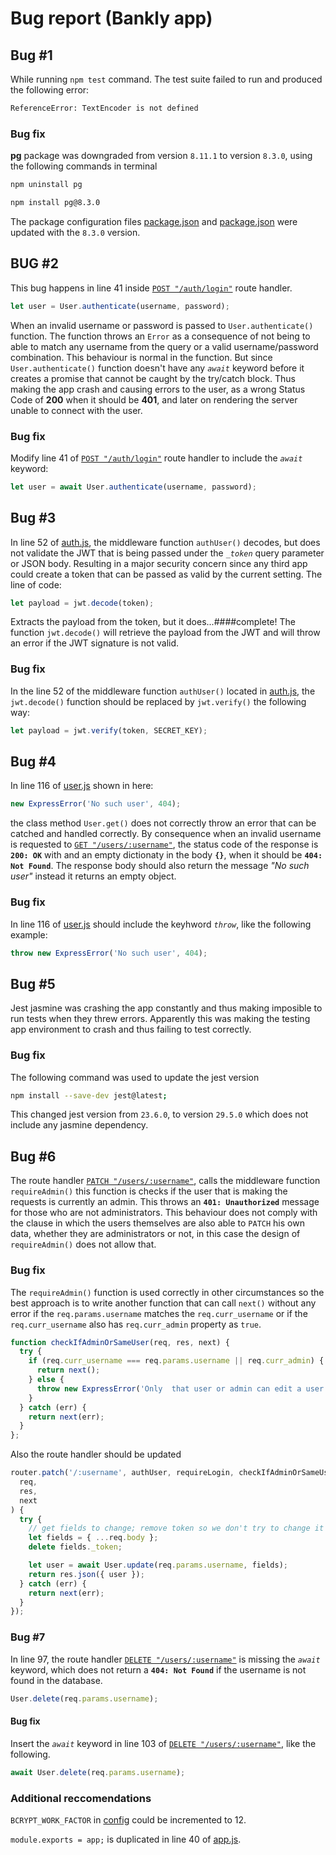 # Bug report (Bankly app)

## Bug #1

While running `npm test` command. The test suite failed to run and produced the following error:

```bash
ReferenceError: TextEncoder is not defined 
```

### Bug fix

**pg** package was downgraded from version `8.11.1` to version `8.3.0`, using the following commands in terminal

```bash
npm uninstall pg

npm install pg@8.3.0
```

The package configuration files [package.json](package.json) and [package.json](package.json) were updated with the `8.3.0` version.

## BUG #2

This bug happens in line 41 inside [`POST "/auth/login"`](/routes/auth.js) route handler.

```js
let user = User.authenticate(username, password);
```

When an invalid username or password is passed to `User.authenticate()` function. The function throws an `Error` as a consequence of not being to able to match any username from the query or a valid username/password combination. This behaviour is normal in the function. But since `User.authenticate()` function doesn't have any _`await`_ keyword before it creates a promise that cannot be caught by the try/catch block. Thus making the app crash and causing errors to the user, as a wrong Status Code of **200** when it should be **401**, and later on rendering the server unable to connect with the user.

### Bug fix

Modify line 41 of [`POST "/auth/login"`](/routes/auth.js) route handler to include the _`await`_ keyword:

```js
let user = await User.authenticate(username, password);
```

## Bug #3

In line 52 of [auth.js](/middleware/auth.js), the middleware function `authUser()` decodes, but does not validate the JWT that is being passed under the _`_token`_ query parameter or JSON body. Resulting in a major security concern since any third app could create a token that can be passed as valid by the current setting. The line of code:

```js
let payload = jwt.decode(token);
```

Extracts the payload from the token, but it does...####complete!
The function `jwt.decode()` will retrieve the payload from the JWT and will throw an error if the JWT signature is not valid. 

### Bug fix 

In the line 52 of the middleware function `authUser()` located in [auth.js](/middleware/auth.js), the `jwt.decode()` function should be replaced by `jwt.verify()` the following way:

```js
let payload = jwt.verify(token, SECRET_KEY);
```

## Bug #4

In line 116 of [user.js](/models/user.js) shown in here:

```js
new ExpressError('No such user', 404);
```

the class method `User.get()` does not correctly throw an error that can be catched and handled correctly. By consequence when an invalid username is requested to [`GET "/users/:username"`](/routes/users.js), the status code of the response is __`200: OK`__ with and an empty dictionaty in the body __`{}`__, when it should be __`404: Not Found`__. The response body should also return the message _"No such user"_ instead it returns an empty object.


### Bug fix

In line 116 of [user.js](/models/user.js) should include the keyhword _`throw`_, like the following example:

```js
throw new ExpressError('No such user', 404);
```

## Bug #5

Jest jasmine was crashing the app constantly and thus making imposible to run tests when they threw errors. Apparently this was making the testing app environment to crash and thus failing to test correctly.

### Bug fix 

The following command was used to update the jest version 

```bash
npm install --save-dev jest@latest;
```

This changed jest version from `23.6.0`, to version `29.5.0` which does not include any jasmine dependency.


## Bug #6

The route handler [`PATCH "/users/:username"`](/routes/users.js), calls the middleware function `requireAdmin()` this function is checks if the user that is making the requests is currently an admin. This throws an __`401: Unauthorized`__ message for those who are not administrators. This behaviour does not comply with the clause in which the users themselves are also able to `PATCH` his own data, whether they are administrators or not, in this case the design of `requireAdmin()` does not allow that.

### Bug fix 

The `requireAdmin()` function is used correctly in other circumstances so the best approach is to write another function that can call `next()` without any error if the `req.params.username` matches the `req.curr_username` or if the `req.curr_username` also has `req.curr_admin` property as `true`.

```js
function checkIfAdminOrSameUser(req, res, next) {
  try {
    if (req.curr_username === req.params.username || req.curr_admin) {
      return next();
    } else {
      throw new ExpressError('Only  that user or admin can edit a user.', 401);
    }
  } catch (err) {
    return next(err);
  }
};
```

Also the route handler should be updated

```js
router.patch('/:username', authUser, requireLogin, checkIfAdminOrSameUser, async function(
  req,
  res,
  next
) {
  try {
    // get fields to change; remove token so we don't try to change it
    let fields = { ...req.body };
    delete fields._token;

    let user = await User.update(req.params.username, fields);
    return res.json({ user });
  } catch (err) {
    return next(err);
  }
});
```

### Bug #7

In line 97, the route handler [`DELETE "/users/:username"`](/routes/users.js) is missing the _`await`_ keyword, which does not return a __`404: Not Found`__ if the username is not found in the database.

```js
User.delete(req.params.username);
```

#### Bug fix

Insert the _`await`_ keyword in line 103 of [`DELETE "/users/:username"`](/routes/users.js), like the following.

```js
await User.delete(req.params.username);
```

### Additional reccomendations

`BCRYPT_WORK_FACTOR` in [config](/config.js) could be incremented to 12.

`module.exports = app;` is duplicated in line 40 of [app.js](/app.js).